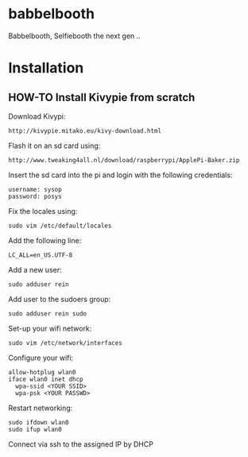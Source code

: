# babbelbooth
Babbelbooth, Selfiebooth the next gen ..

# Installation 

## HOW-TO Install Kivypie from scratch

Download Kivypi:

    http://kivypie.mitako.eu/kivy-download.html

Flash it on an sd card using:

    http://www.tweaking4all.nl/download/raspberrypi/ApplePi-Baker.zip

Insert the sd card into the pi and login with the following credentials:

    username: sysop
    password: posys

Fix the locales using:

    sudo vim /etc/default/locales

Add the following line:

    LC_ALL=en_US.UTF-8

Add a new user:
 
    sudo adduser rein

Add user to the sudoers group:

    sudo adduser rein sudo

Set-up your wifi network:

    sudo vim /etc/network/interfaces

Configure your wifi:

    allow-hotplug wlan0
    iface wlan0 inet dhcp
      wpa-ssid <YOUR SSID>
      wpa-psk <YOUR PASSWD>

Restart networking:

    sudo ifdown wlan0
    sudo ifup wlan0

Connect via ssh to the assigned IP by DHCP
